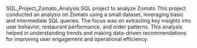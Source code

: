 SQL_Project_Zomato_Analysis
SQL project to analyze Zomato
This project conducted an analysis on Zomato using a small dataset, leveraging basic and intermediate SQL queries. The focus was on extracting key insights into user behavior, restaurant performance, and order patterns. This analysis helped in understanding trends and making data-driven recommendations for improving user engagement and operational efficiency.
